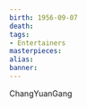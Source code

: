 ```yaml
---
birth: 1956-09-07
death:
tags: 
- Entertainers
masterpieces:
alias:
banner:
---
```

ChangYuanGang


